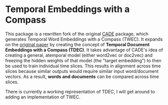 # Temporal Embeddings with a Compass

This package is a rewritten fork of the original [CADE](https://github.com/vinid/cade) package, which generates Temporal Word Embeddings with a Compass (TWEC).
It expands on the [original paper](https://ojs.aaai.org/index.php/AAAI/article/view/4594) by creating the concept of **Temporal Document Embeddings with a Compass (TDEC)**.
It takes advantage of CADE's idea of creating a general, atemporal model (either word2vec or doc2vec) and freezing the hidden weights of that model (the "target embedding") to then be used to train individual time slices.
This results in alignment across time slices because similar outputs would require similar input word/document vectors.
As a result, **words and documents** can be compared across time slices.

There is currently a working representation of TDEC, I will get around to adding an implementation of TWEC.
